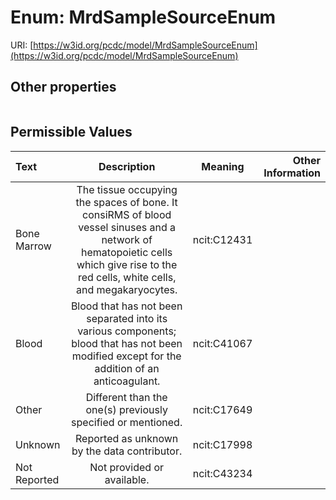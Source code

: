 
# Enum: MrdSampleSourceEnum




URI: [https://w3id.org/pcdc/model/MrdSampleSourceEnum](https://w3id.org/pcdc/model/MrdSampleSourceEnum)


## Other properties

|  |  |  |
| --- | --- | --- |

## Permissible Values

| Text | Description | Meaning | Other Information |
| :--- | :---: | :---: | ---: |
| Bone Marrow | The tissue occupying the spaces of bone. It consiRMS of blood vessel sinuses and a network of hematopoietic cells which give rise to the red cells, white cells, and megakaryocytes. | ncit:C12431  |  |
| Blood | Blood that has not been separated into its various components; blood that has not been modified except for the addition of an anticoagulant. | ncit:C41067 |  |
| Other | Different than the one(s) previously specified or mentioned. | ncit:C17649 |  |
| Unknown | Reported as unknown by the data contributor. | ncit:C17998 |  |
| Not Reported | Not provided or available. | ncit:C43234 |  |

